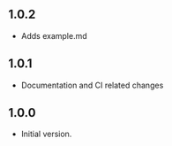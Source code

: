 ## 1.0.2

- Adds example.md

## 1.0.1

- Documentation and CI related changes

## 1.0.0

- Initial version.
